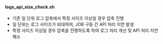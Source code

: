 #### logs_api_size_check.sh
- 기존 일 단위 로그 압축에서 특정 사이즈 이상일 경우 압축 진행
- 일 단위는 로그 사이즈가 비대하여, JOB 구동 간 API 처리 지연 발생
- 특정 사이즈 이상일 경우 압축을 진행하도록 하여 로그 처리 개선 및 API 처리 지연 해소
